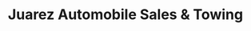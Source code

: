 ---
title: "Juarez Automobile Sales & Towing"
url: /denver/juarez-automobile-sales-und-towing/
shop: Autowerkstatt
---